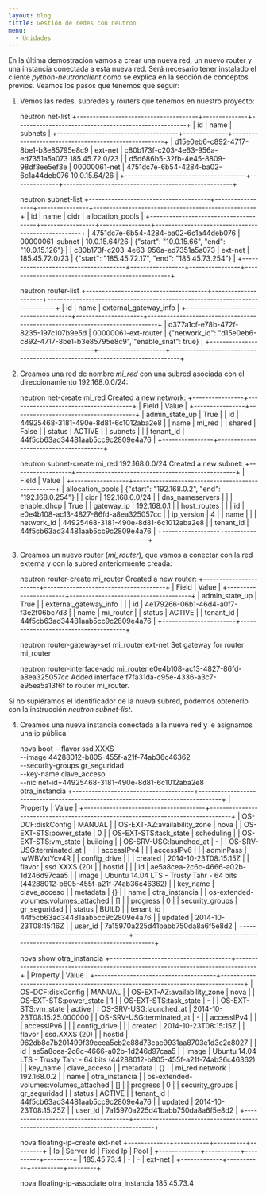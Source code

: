 ```yaml
---
layout: blog
tittle: Gestión de redes con neutron
menu:
  - Unidades
---
```


En la última demostración vamos a crear una nueva red, un nuevo router
y una instancia conectada a esta nueva red. Será necesario tener
instalado el cliente *python-neutronclient* como se explica en la
sección de conceptos previos. Veamos los pasos que tenemos que seguir: 

1. Vemos las redes, subredes y routers que tenemos en nuestro
proyecto:

    neutron net-list
    +--------------------------------------+--------------+-----------------------------------------------------+
    | id                                   | name         | subnets                                             |
    +--------------------------------------+--------------+-----------------------------------------------------+
    | d15e0eb6-c892-4717-8be1-b3e85795e8c9 | ext-net      | c80b173f-c203-4e63-956a-ed7351a5a073 185.45.72.0/23 |
    | d5d686b5-32fb-4e45-8809-98df3ee5ef3e | 00000061-net | 4751dc7e-6b54-4284-ba02-6c1a44deb076 10.0.15.64/26  |
    +--------------------------------------+--------------+-----------------------------------------------------+

    neutron subnet-list
    +--------------------------------------+-----------------+----------------+---------------------------------------------------+
    | id                                   | name            | cidr           | allocation_pools                                  |
    +--------------------------------------+-----------------+----------------+---------------------------------------------------+
    | 4751dc7e-6b54-4284-ba02-6c1a44deb076 | 00000061-subnet | 10.0.15.64/26  | {"start": "10.0.15.66", "end": "10.0.15.126"}     |
    | c80b173f-c203-4e63-956a-ed7351a5a073 | ext-net         | 185.45.72.0/23 | {"start": "185.45.72.17", "end": "185.45.73.254"} |
    +--------------------------------------+-----------------+----------------+---------------------------------------------------+

    neutron router-list
    +--------------------------------------+---------------------+-----------------------------------------------------------------------------+
    | id                                   | name                | external_gateway_info                                                       |
    +--------------------------------------+---------------------+-----------------------------------------------------------------------------+
    | d377a1cf-e78b-472f-8235-197c107b9e5d | 00000061-ext-router | {"network_id": "d15e0eb6-c892-4717-8be1-b3e85795e8c9", "enable_snat": true} |
    +--------------------------------------+---------------------+-----------------------------------------------------------------------------+

2. Creamos una red de nombre *mi_red* con una subred asociada con el direccionamiento 192.168.0.0/24:

    neutron net-create mi_red
    Created a new network:
    +----------------+--------------------------------------+
    | Field          | Value                                |
    +----------------+--------------------------------------+
    | admin_state_up | True                                 |
    | id             | 44925468-3181-490e-8d81-6c1012aba2e8 |
    | name           | mi_red                               |
    | shared         | False                                |
    | status         | ACTIVE                               |
    | subnets        |                                      |
    | tenant_id      | 44f5cb63ad34481aab5cc9c2809e4a76     |
    +----------------+--------------------------------------+

    neutron subnet-create mi_red 192.168.0.0/24
    Created a new subnet:
    +------------------+--------------------------------------------------+
    | Field            | Value                                            |
    +------------------+--------------------------------------------------+
    | allocation_pools | {"start": "192.168.0.2", "end": "192.168.0.254"} |
    | cidr             | 192.168.0.0/24                                   |
    | dns_nameservers  |                                                  |
    | enable_dhcp      | True                                             |
    | gateway_ip       | 192.168.0.1                                      |
    | host_routes      |                                                  |
    | id               | e0e4b108-ac13-4827-86fd-a8ea325057cc             |
    | ip_version       | 4                                                |
    | name             |                                                  |
    | network_id       | 44925468-3181-490e-8d81-6c1012aba2e8             |
    | tenant_id        | 44f5cb63ad34481aab5cc9c2809e4a76                 |
    +------------------+--------------------------------------------------+

3. Creamos un nuevo router (*mi_router*), que vamos a conectar con la
red externa y con la subred anteriormente creada:

    neutron router-create mi_router
    Created a new router:
    +-----------------------+--------------------------------------+
    | Field                 | Value                                |
    +-----------------------+--------------------------------------+
    | admin_state_up        | True                                 |
    | external_gateway_info |                                      |
    | id                    | 4e179266-06b1-46d4-a0f7-f3e2f06bc7d3 |
    | name                  | mi_router                            |
    | status                | ACTIVE                               |
    | tenant_id             | 44f5cb63ad34481aab5cc9c2809e4a76     |
    +-----------------------+--------------------------------------+

    neutron router-gateway-set mi_router ext-net
    Set gateway for router mi_router

    neutron router-interface-add mi_router e0e4b108-ac13-4827-86fd-a8ea325057cc
    Added interface f7fa31da-c95e-4336-a3c7-e95ea5a13f6f to router mi_router.

Si no supiéramos el identificador de la nueva subred, podemos
obtenerlo con la instrucción *neutron subnet-list*.

4. Creamos una nueva instancia conectada a la nueva red y le asignamos
una ip pública.

    nova boot --flavor ssd.XXXS \
    --image 44288012-b805-455f-a21f-74ab36c46362 \
    --security-groups gr_seguridad \
    --key-name clave_acceso \
    --nic net-id=44925468-3181-490e-8d81-6c1012aba2e8 \
    otra_instancia
    +--------------------------------------+---------------------------------------------------------------------------------+
    | Property                             | Value                                                                           |
    +--------------------------------------+---------------------------------------------------------------------------------+
    | OS-DCF:diskConfig                    | MANUAL                                                                          |
    | OS-EXT-AZ:availability_zone          | nova                                                                            |
    | OS-EXT-STS:power_state               | 0                                                                               |
    | OS-EXT-STS:task_state                | scheduling                                                                      |
    | OS-EXT-STS:vm_state                  | building                                                                        |
    | OS-SRV-USG:launched_at               | -                                                                               |
    | OS-SRV-USG:terminated_at             | -                                                                               |
    | accessIPv4                           |                                                                                 |
    | accessIPv6                           |                                                                                 |
    | adminPass                            | iwWBVxtYcv4R                                                                    |
    | config_drive                         |                                                                                 |
    | created                              | 2014-10-23T08:15:15Z                                                            |
    | flavor                               | ssd.XXXS (20)                                                                   |
    | hostId                               |                                                                                 |
    | id                                   | ae5a8cea-2c6c-4666-a02b-1d246d97caa5                                            |
    | image                                | Ubuntu 14.04 LTS - Trusty Tahr - 64 bits (44288012-b805-455f-a21f-74ab36c46362) |
    | key_name                             | clave_acceso                                                                    |
    | metadata                             | {}                                                                              |
    | name                                 | otra_instancia                                                                  |
    | os-extended-volumes:volumes_attached | []                                                                              |
    | progress                             | 0                                                                               |
    | security_groups                      | gr_seguridad                                                                    |
    | status                               | BUILD                                                                           |
    | tenant_id                            | 44f5cb63ad34481aab5cc9c2809e4a76                                                |
    | updated                              | 2014-10-23T08:15:16Z                                                            |
    | user_id                              | 7a15970a225d41babb750da8a6f5e8d2                                                |
    +--------------------------------------+---------------------------------------------------------------------------------+

    nova show otra_instancia
    +--------------------------------------+---------------------------------------------------------------------------------+
    | Property                             | Value                                                                           |
    +--------------------------------------+---------------------------------------------------------------------------------+
    | OS-DCF:diskConfig                    | MANUAL                                                                          |
    | OS-EXT-AZ:availability_zone          | nova                                                                            |
    | OS-EXT-STS:power_state               | 1                                                                               |
    | OS-EXT-STS:task_state                | -                                                                               |
    | OS-EXT-STS:vm_state                  | active                                                                          |
    | OS-SRV-USG:launched_at               | 2014-10-23T08:15:25.000000                                                      |
    | OS-SRV-USG:terminated_at             | -                                                                               |
    | accessIPv4                           |                                                                                 |
    | accessIPv6                           |                                                                                 |
    | config_drive                         |                                                                                 |
    | created                              | 2014-10-23T08:15:15Z                                                            |
    | flavor                               | ssd.XXXS (20)                                                                   |
    | hostId                               | 962db8c7b201499f39eeea5cb2c88d73cae9931aa8703e1d3e2c8027                        |
    | id                                   | ae5a8cea-2c6c-4666-a02b-1d246d97caa5                                            |
    | image                                | Ubuntu 14.04 LTS - Trusty Tahr - 64 bits (44288012-b805-455f-a21f-74ab36c46362) |
    | key_name                             | clave_acceso                                                                    |
    | metadata                             | {}                                                                              |
    | mi_red network                       | 192.168.0.2                                                                     |
    | name                                 | otra_instancia                                                                  |
    | os-extended-volumes:volumes_attached | []                                                                              |
    | progress                             | 0                                                                               |
    | security_groups                      | gr_seguridad                                                                    |
    | status                               | ACTIVE                                                                          |
    | tenant_id                            | 44f5cb63ad34481aab5cc9c2809e4a76                                                |
    | updated                              | 2014-10-23T08:15:25Z                                                            |
    | user_id                              | 7a15970a225d41babb750da8a6f5e8d2                                                |
    +--------------------------------------+---------------------------------------------------------------------------------+

    nova floating-ip-create ext-net
    +-------------+-----------+----------+---------+
    | Ip          | Server Id | Fixed Ip | Pool    |
    +-------------+-----------+----------+---------+
    | 185.45.73.4 | -         | -        | ext-net |
    +-------------+-----------+----------+---------+

    nova floating-ip-associate otra_instancia 185.45.73.4
